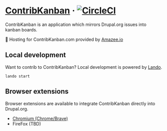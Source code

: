 # [ContribKanban](https://contribkanban.com) &middot; [![CircleCI](https://circleci.com/gh/mglaman/contribkanban.com.svg?style=svg)](https://circleci.com/gh/mglaman/contribkanban.com)

ContribKanban is an application which mirrors Drupal.org issues into kanban boards.

🚀 Hosting for ContribKanban.com provided by [Amazee.io](https://amazee.io)

## Local development

Want to contrib to ContribKanban? Local development is powered by [Lando](https://lando.dev/).

```shell
lando start
```

## Browser extensions

Browser extensions are available to integrate ContribKanban directly into Drupal.org.

* [Chromium (Chrome/Brave)](https://chrome.google.com/webstore/detail/immmfachnlmchioeaillpamhbfpjmeni/)
* FireFox (TBD)

